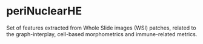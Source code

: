 # periNuclearHE
Set of features extracted from Whole Slide images (WSI) patches, related to the graph-interplay, cell-based morphometrics and immune-related metrics.
